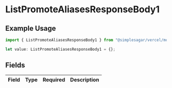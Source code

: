 # ListPromoteAliasesResponseBody1

## Example Usage

```typescript
import { ListPromoteAliasesResponseBody1 } from "@simplesagar/vercel/models/listpromotealiasesop.js";

let value: ListPromoteAliasesResponseBody1 = {};
```

## Fields

| Field       | Type        | Required    | Description |
| ----------- | ----------- | ----------- | ----------- |